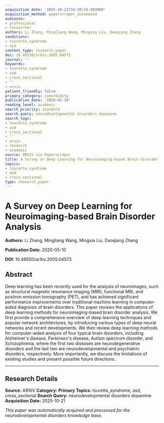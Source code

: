 ```yaml
---
acquisition_date: '2025-10-21T16:20:55.993009'
acquisition_method: paperscraper_automated
audience:
- professional
- researcher
authors: Li Zhang, Mingliang Wang, Mingxia Liu, Daoqiang Zhang
conditions:
- tourette_syndrome
- asd
content_type: research_paper
doi: 10.48550/arXiv.2005.04573
journal: ''
keywords:
- tourette_syndrome
- asd
- cross_sectional
- ''
- arxiv
patient_friendly: false
primary_category: comorbidity
publication_date: '2020-05-10'
reading_level: academic
search_priority: standard
search_query: neurodevelopmental disorders dopamine
search_tags:
- tourette_syndrome
- asd
- cross_sectional
- ''
- arxiv
- research
- academic
source: ARXIV via Paperscraper
title: A Survey on Deep Learning for Neuroimaging-based Brain Disorder Analysis
topics:
- tourette_syndrome
- asd
- cross_sectional
type: research_paper
---
```


# A Survey on Deep Learning for Neuroimaging-based Brain Disorder Analysis

**Authors:** Li Zhang, Mingliang Wang, Mingxia Liu, Daoqiang Zhang

**Publication Date:** 2020-05-10

**DOI:** 10.48550/arXiv.2005.04573

## Abstract

Deep learning has been recently used for the analysis of neuroimages, such as structural magnetic resonance imaging (MRI), functional MRI, and positron emission tomography (PET), and has achieved significant performance improvements over traditional machine learning in computer-aided diagnosis of brain disorders. This paper reviews the applications of deep learning methods for neuroimaging-based brain disorder analysis. We first provide a comprehensive overview of deep learning techniques and popular network architectures, by introducing various types of deep neural networks and recent developments. We then review deep learning methods for computer-aided analysis of four typical brain disorders, including Alzheimer's disease, Parkinson's disease, Autism spectrum disorder, and Schizophrenia, where the first two diseases are neurodegenerative disorders and the last two are neurodevelopmental and psychiatric disorders, respectively. More importantly, we discuss the limitations of existing studies and present possible future directions.

---

## Research Details

**Source:** ARXIV
**Category:** 
**Primary Topics:** tourette_syndrome, asd, cross_sectional
**Search Query:** neurodevelopmental disorders dopamine
**Acquisition Date:** 2025-10-21

*This paper was automatically acquired and processed for the neurodevelopmental disorders knowledge base.*

